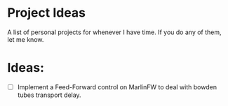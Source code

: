 # Project Ideas
A list of personal projects for whenever I have time. If you do any of them, let me know.


# Ideas:

- [ ] Implement a Feed-Forward control on MarlinFW to deal with bowden tubes transport delay.
